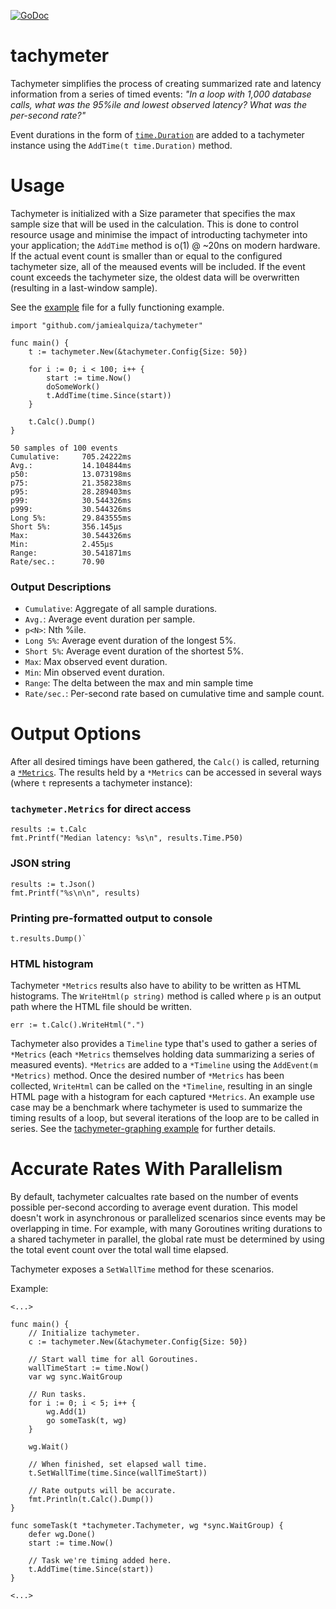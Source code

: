 [![GoDoc](https://godoc.org/github.com/jamiealquiza/tachymeter?status.svg)](https://godoc.org/github.com/jamiealquiza/tachymeter)

# tachymeter

Tachymeter simplifies the process of creating summarized rate and latency information from a series of timed events: _"In a loop with 1,000 database calls, what was the 95%ile and lowest observed latency? What was the per-second rate?"_

Event durations in the form of [`time.Duration`](https://golang.org/pkg/time/#Duration) are added to a tachymeter instance using the `AddTime(t time.Duration)` method.

# Usage

Tachymeter is initialized with a Size parameter that specifies the max sample size that will be used in the calculation. This is done to control resource usage and minimise the impact of introducting tachymeter into your application; the `AddTime` method is o(1) @ ~20ns on modern hardware. If the actual event count is smaller than or equal to the configured tachymeter size, all of the meaused events will be included. If the event count exceeds the tachymeter size, the oldest data will be overwritten (resulting in a last-window sample).

See the [example](https://github.com/jamiealquiza/tachymeter/tree/master/example) file for a fully functioning example.

```golang
import "github.com/jamiealquiza/tachymeter"

func main() {
    t := tachymeter.New(&tachymeter.Config{Size: 50})

    for i := 0; i < 100; i++ {
        start := time.Now()
        doSomeWork()
        t.AddTime(time.Since(start))
    }

    t.Calc().Dump()
}
```

```
50 samples of 100 events
Cumulative:     705.24222ms
Avg.:           14.104844ms
p50:            13.073198ms
p75:            21.358238ms
p95:            28.289403ms
p99:            30.544326ms
p999:           30.544326ms
Long 5%:        29.843555ms
Short 5%:       356.145µs
Max:            30.544326ms
Min:            2.455µs
Range:          30.541871ms
Rate/sec.:      70.90
```

### Output Descriptions

- `Cumulative`: Aggregate of all sample durations.
- `Avg.`: Average event duration per sample.
- `p<N>`: Nth %ile.
- `Long 5%`: Average event duration of the longest 5%.
- `Short 5%`: Average event duration of the shortest 5%.
- `Max`: Max observed event duration.
- `Min`: Min observed event duration.
- `Range`: The delta between the max and min sample time
- `Rate/sec.`: Per-second rate based on cumulative time and sample count.

# Output Options

After all desired timings have been gathered, the `Calc()` is called, returning a [`*Metrics`](https://godoc.org/github.com/jamiealquiza/tachymeter#Metrics). The results held by a `*Metrics` can be accessed in several ways (where `t` represents a tachymeter instance):

### `tachymeter.Metrics` for direct access
```golang
results := t.Calc
fmt.Printf("Median latency: %s\n", results.Time.P50)
```

### JSON string
 ```golang
results := t.Json()
fmt.Printf("%s\n\n", results)
```
### Printing pre-formatted output to console
 ```golang
 t.results.Dump()`
 ```

### HTML histogram
 Tachymeter `*Metrics` results also have to ability to be written as HTML histograms. The `WriteHtml(p string)` method is called where `p` is an output path where the HTML file should be written.

 ```golang
 err := t.Calc().WriteHtml(".")
 ```

Tachymeter also provides a `Timeline` type that's used to gather a series of `*Metrics` (each `*Metrics` themselves holding data summarizing a series of measured events). `*Metrics` are added to a `*Timeline` using the `AddEvent(m *Metrics)` method. Once the desired number of `*Metrics` has been collected, `WriteHtml` can be called on the `*Timeline`, resulting in an single HTML page with a histogram for each captured `*Metrics`. An example use case may be a benchmark where tachymeter is used to summarize the timing results of a loop, but several iterations of the loop are to be called in series. See the [tachymeter-graphing example](https://github.com/jamiealquiza/tachymeter/master/graphs/example/tachymeter-graphing) for further details.

# Accurate Rates With Parallelism

By default, tachymeter calcualtes rate based on the number of events possible per-second according to average event duration. This model doesn't work in asynchronous or parallelized scenarios since events may be overlapping in time. For example, with many Goroutines writing durations to a shared tachymeter in parallel, the global rate must be determined by using the total event count over the total wall time elapsed.

Tachymeter exposes a `SetWallTime` method for these scenarios.

Example:

```golang
<...>

func main() {
    // Initialize tachymeter.
    c := tachymeter.New(&tachymeter.Config{Size: 50})

    // Start wall time for all Goroutines.
    wallTimeStart := time.Now()
    var wg sync.WaitGroup
    
    // Run tasks.
    for i := 0; i < 5; i++ {
        wg.Add(1)
        go someTask(t, wg)
    }
    
    wg.Wait()

    // When finished, set elapsed wall time.
    t.SetWallTime(time.Since(wallTimeStart))
    
    // Rate outputs will be accurate.
    fmt.Println(t.Calc().Dump())
}

func someTask(t *tachymeter.Tachymeter, wg *sync.WaitGroup) {
    defer wg.Done()
    start := time.Now()

    // Task we're timing added here.
    t.AddTime(time.Since(start))
}

<...>
```
